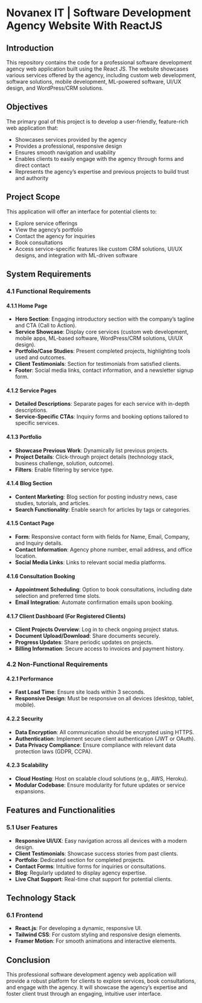 # Novanex IT | Software Development Agency Website With ReactJS

## Introduction
This repository contains the code for a professional software development agency web application built using the React JS. The website showcases various services offered by the agency, including custom web development, software solutions, mobile development, ML-powered software, UI/UX design, and WordPress/CRM solutions.

## Objectives
The primary goal of this project is to develop a user-friendly, feature-rich web application that:
- Showcases services provided by the agency
- Provides a professional, responsive design
- Ensures smooth navigation and usability
- Enables clients to easily engage with the agency through forms and direct contact
- Represents the agency’s expertise and previous projects to build trust and authority

## Project Scope
This application will offer an interface for potential clients to:
- Explore service offerings
- View the agency’s portfolio
- Contact the agency for inquiries
- Book consultations
- Access service-specific features like custom CRM solutions, UI/UX designs, and integration with ML-driven software

## System Requirements

### 4.1 Functional Requirements

#### 4.1.1 Home Page
- **Hero Section**: Engaging introductory section with the company’s tagline and CTA (Call to Action).
- **Service Showcase**: Display core services (custom web development, mobile apps, ML-based software, WordPress/CRM solutions, UI/UX design).
- **Portfolio/Case Studies**: Present completed projects, highlighting tools used and outcomes.
- **Client Testimonials**: Section for testimonials from satisfied clients.
- **Footer**: Social media links, contact information, and a newsletter signup form.

#### 4.1.2 Service Pages
- **Detailed Descriptions**: Separate pages for each service with in-depth descriptions.
- **Service-Specific CTAs**: Inquiry forms and booking options tailored to specific services.

#### 4.1.3 Portfolio
- **Showcase Previous Work**: Dynamically list previous projects.
- **Project Details**: Click-through project details (technology stack, business challenge, solution, outcome).
- **Filters**: Enable filtering by service type.

#### 4.1.4 Blog Section
- **Content Marketing**: Blog section for posting industry news, case studies, tutorials, and articles.
- **Search Functionality**: Enable search for articles by tags or categories.

#### 4.1.5 Contact Page
- **Form**: Responsive contact form with fields for Name, Email, Company, and Inquiry details.
- **Contact Information**: Agency phone number, email address, and office location.
- **Social Media Links**: Links to relevant social media platforms.

#### 4.1.6 Consultation Booking
- **Appointment Scheduling**: Option to book consultations, including date selection and preferred time slots.
- **Email Integration**: Automate confirmation emails upon booking.

#### 4.1.7 Client Dashboard (For Registered Clients)
- **Client Projects Overview**: Log in to check ongoing project status.
- **Document Upload/Download**: Share documents securely.
- **Progress Updates**: Share periodic updates on projects.
- **Billing Information**: Secure access to invoices and payment history.

### 4.2 Non-Functional Requirements

#### 4.2.1 Performance
- **Fast Load Time**: Ensure site loads within 3 seconds.
- **Responsive Design**: Must be responsive on all devices (desktop, tablet, mobile).

#### 4.2.2 Security
- **Data Encryption**: All communication should be encrypted using HTTPS.
- **Authentication**: Implement secure client authentication (JWT or OAuth).
- **Data Privacy Compliance**: Ensure compliance with relevant data protection laws (GDPR, CCPA).

#### 4.2.3 Scalability
- **Cloud Hosting**: Host on scalable cloud solutions (e.g., AWS, Heroku).
- **Modular Codebase**: Ensure modularity for future updates or service expansions.

## Features and Functionalities

### 5.1 User Features
- **Responsive UI/UX**: Easy navigation across all devices with a modern design.
- **Client Testimonials**: Showcase success stories from past clients.
- **Portfolio**: Dedicated section for completed projects.
- **Contact Forms**: Intuitive forms for inquiries or consultations.
- **Blog**: Regularly updated to display agency expertise.
- **Live Chat Support**: Real-time chat support for potential clients.

## Technology Stack

### 6.1 Frontend
- **React.js**: For developing a dynamic, responsive UI.
- **Tailwind CSS**: For custom styling and responsive design elements.
- **Framer Motion**: For smooth animations and interactive elements.

## Conclusion
This professional software development agency web application will provide a robust platform for clients to explore services, book consultations, and engage with the agency. It will showcase the agency’s expertise and foster client trust through an engaging, intuitive user interface.

